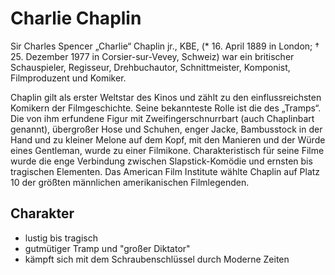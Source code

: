 # Charlie Chaplin

Sir Charles Spencer „Charlie“ Chaplin jr., KBE, (* 16. April 1889 in London; † 25. Dezember 1977 in Corsier-sur-Vevey, Schweiz) war ein britischer Schauspieler, Regisseur, Drehbuchautor, Schnittmeister, Komponist, Filmproduzent und Komiker.

Chaplin gilt als erster Weltstar des Kinos und zählt zu den einflussreichsten Komikern der Filmgeschichte. Seine bekannteste Rolle ist die des „Tramps“. Die von ihm erfundene Figur mit Zweifingerschnurrbart (auch Chaplinbart genannt), übergroßer Hose und Schuhen, enger Jacke, Bambusstock in der Hand und zu kleiner Melone auf dem Kopf, mit den Manieren und der Würde eines Gentleman, wurde zu einer Filmikone. Charakteristisch für seine Filme wurde die enge Verbindung zwischen Slapstick-Komödie und ernsten bis tragischen Elementen. Das American Film Institute wählte Chaplin auf Platz 10 der größten männlichen amerikanischen Filmlegenden.

## Charakter
* lustig bis tragisch
* gutmütiger Tramp und "großer Diktator"
* kämpft sich mit dem Schraubenschlüssel durch Moderne Zeiten


